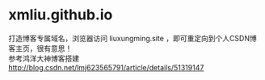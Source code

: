 # xmliu.github.io
打造博客专属域名，浏览器访问 liuxungming.site ，即可重定向到个人CSDN博客主页，很有意思！<br>
参考鸿洋大神博客搭建<http://blog.csdn.net/lmj623565791/article/details/51319147>
